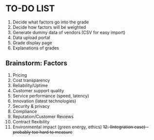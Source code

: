 # TO-DO LIST
1. Decide what factors go into the grade
2. Decide how factors will be weighted
3. Generate dummy data of vendors (CSV for easy import)
4. Data upload portal
5. Grade display page
6. Explanations of grades

## Brainstorm: Factors
1. Pricing
2. Cost transparency
3. Reliability/Uptime
4. Customer support quality
5. Service performance (speed, latency)
6. Innovation (latest technologies)
7. Security & privacy
8. Compliance
9. Reputation/Customer Reviews
10. Contract flexibility
11. Environmental impact (green energy, ethics)
~~12. (Integration ease) - probably too hard to measure~~

